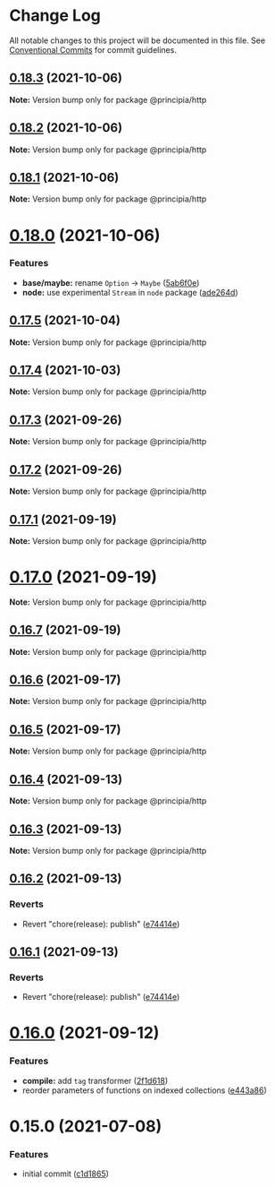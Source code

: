 # Change Log

All notable changes to this project will be documented in this file.
See [Conventional Commits](https://conventionalcommits.org) for commit guidelines.

## [0.18.3](https://github.com/0x706b/principia.ts/compare/@principia/http@0.18.2...@principia/http@0.18.3) (2021-10-06)

**Note:** Version bump only for package @principia/http





## [0.18.2](https://github.com/0x706b/principia.ts/compare/@principia/http@0.18.1...@principia/http@0.18.2) (2021-10-06)

**Note:** Version bump only for package @principia/http





## [0.18.1](https://github.com/0x706b/principia.ts/compare/@principia/http@0.18.0...@principia/http@0.18.1) (2021-10-06)

**Note:** Version bump only for package @principia/http





# [0.18.0](https://github.com/0x706b/principia.ts/compare/@principia/http@0.17.5...@principia/http@0.18.0) (2021-10-06)


### Features

* **base/maybe:** rename `Option` -> `Maybe` ([5ab6f0e](https://github.com/0x706b/principia.ts/commit/5ab6f0ee8b8ba03bc839dead064498d018667ebb))
* **node:** use experimental `Stream` in `node` package ([ade264d](https://github.com/0x706b/principia.ts/commit/ade264d3a13df7855a977535121c8f29cb2ab3b5))





## [0.17.5](https://github.com/0x706b/principia.ts/compare/@principia/http@0.17.4...@principia/http@0.17.5) (2021-10-04)

**Note:** Version bump only for package @principia/http





## [0.17.4](https://github.com/0x706b/principia.ts/compare/@principia/http@0.17.3...@principia/http@0.17.4) (2021-10-03)

**Note:** Version bump only for package @principia/http





## [0.17.3](https://github.com/0x706b/principia.ts/compare/@principia/http@0.17.2...@principia/http@0.17.3) (2021-09-26)

**Note:** Version bump only for package @principia/http





## [0.17.2](https://github.com/0x706b/principia.ts/compare/@principia/http@0.17.1...@principia/http@0.17.2) (2021-09-26)

**Note:** Version bump only for package @principia/http





## [0.17.1](https://github.com/0x706b/principia.ts/compare/@principia/http@0.17.0...@principia/http@0.17.1) (2021-09-19)

**Note:** Version bump only for package @principia/http





# [0.17.0](https://github.com/0x706b/principia.ts/compare/@principia/http@0.16.7...@principia/http@0.17.0) (2021-09-19)

**Note:** Version bump only for package @principia/http





## [0.16.7](https://github.com/0x706b/principia.ts/compare/@principia/http@0.16.6...@principia/http@0.16.7) (2021-09-19)

**Note:** Version bump only for package @principia/http





## [0.16.6](https://github.com/0x706b/principia.ts/compare/@principia/http@0.16.5...@principia/http@0.16.6) (2021-09-17)

**Note:** Version bump only for package @principia/http





## [0.16.5](https://github.com/0x706b/principia.ts/compare/@principia/http@0.16.4...@principia/http@0.16.5) (2021-09-17)

**Note:** Version bump only for package @principia/http





## [0.16.4](https://github.com/0x706b/principia.ts/compare/@principia/http@0.16.3...@principia/http@0.16.4) (2021-09-13)

**Note:** Version bump only for package @principia/http





## [0.16.3](https://github.com/0x706b/principia.ts/compare/@principia/http@0.16.2...@principia/http@0.16.3) (2021-09-13)

**Note:** Version bump only for package @principia/http





## [0.16.2](https://github.com/0x706b/principia.ts/compare/@principia/http@0.16.1...@principia/http@0.16.2) (2021-09-13)


### Reverts

* Revert "chore(release): publish" ([e74414e](https://github.com/0x706b/principia.ts/commit/e74414effa51392092770ecd542b55608dbb1201))





## [0.16.1](https://github.com/0x706b/principia.ts/compare/@principia/http@0.16.1...@principia/http@0.16.1) (2021-09-13)


### Reverts

* Revert "chore(release): publish" ([e74414e](https://github.com/0x706b/principia.ts/commit/e74414effa51392092770ecd542b55608dbb1201))





# [0.16.0](https://github.com/0x706b/principia.ts/compare/@principia/http@0.15.0...@principia/http@0.16.0) (2021-09-12)


### Features

* **compile:** add `tag` transformer ([2f1d618](https://github.com/0x706b/principia.ts/commit/2f1d6186a69804b169d7dc2eb96346d612fd3582))
* reorder parameters of functions on indexed collections ([e443a86](https://github.com/0x706b/principia.ts/commit/e443a86d4f91c80a2919070f23cc28755af561d0))





# 0.15.0 (2021-07-08)


### Features

* initial commit ([c1d1865](https://github.com/0x706b/principia.ts/commit/c1d1865d93b8c7762c4cdfa912360f467c0bae02))
